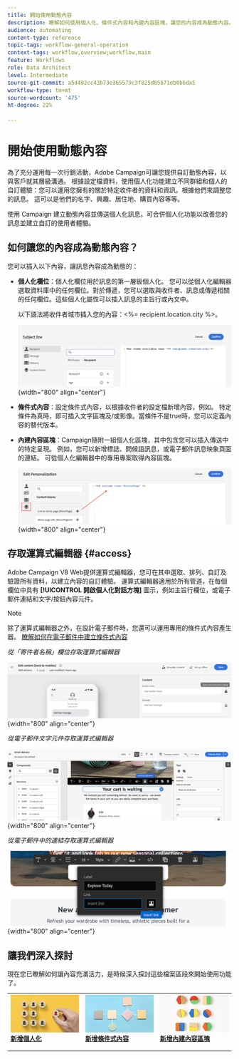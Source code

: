```yaml
---
title: 開始使用動態內容
description: 瞭解如何使用個人化、條件式內容和內建內容區塊，讓您的內容成為動態內容。
audience: automating
content-type: reference
topic-tags: workflow-general-operation
context-tags: workflow,overview;workflow,main
feature: Workflows
role: Data Architect
level: Intermediate
source-git-commit: a5d492cc43b73e365579c3f825d85671eb0b6da5
workflow-type: tm+mt
source-wordcount: '475'
ht-degree: 22%

---
```



# 開始使用動態內容

為了充分運用每一次行銷活動，Adobe Campaign可讓您提供自訂動態內容，以與客戶就其層級溝通。 根據設定檔資料，使用個人化功能建立不同群組和個人的自訂體驗：您可以運用您擁有的關於特定收件者的資料和資訊，根據他們來調整您的訊息。 這可以是他們的名字、興趣、居住地、購買內容等等。

使用 Campaign 建立動態內容並傳送個人化訊息。可合併個人化功能以改善您的訊息並建立自訂的使用者體驗。

## 如何讓您的內容成為動態內容？

您可以插入以下內容，讓訊息內容成為動態的：

* **個人化欄位**：個人化欄位用於訊息的第一層級個人化。 您可以從個人化編輯器選取資料庫中的任何欄位。對於傳遞，您可以選取與收件者、訊息或傳遞相關的任何欄位。這些個人化屬性可以插入訊息的主旨行或內文中。

   以下語法將收件者城市插入您的內容：&lt;%= recipient.location.city %>。

   ![](assets/perso-subject-line.png){width="800" align="center"}

* **條件式內容**：設定條件式內容，以根據收件者的設定檔新增內容，例如。 特定條件為真時，即可插入文字區塊及/或影像。當條件不是true時，您可以定義內容的替代版本。

* **內建內容區塊**：Campaign隨附一組個人化區塊，其中包含您可以插入傳送中的特定呈現。 例如，您可以新增標誌、問候語訊息，或電子郵件訊息映象頁面的連結。 可從個人化編輯器中的專用專案取得內容區塊。

   ![](assets/perso-content-blocks.png){width="800" align="center"}

## 存取運算式編輯器 {#access}

Adobe Campaign V8 Web提供運算式編輯器，您可在其中選取、排列、自訂及驗證所有資料，以建立內容的自訂體驗。 運算式編輯器適用於所有管道，在每個欄位中具有 **[!UICONTROL 開啟個人化對話方塊]** 圖示，例如主旨行欄位，或電子郵件連結和文字/按鈕內容元件。

>[!NOTE]
>
>除了運算式編輯器之外，在設計電子郵件時，您還可以運用專用的條件式內容產生器。 [瞭解如何在電子郵件中建立條件式內容](conditions.md)

*從「寄件者名稱」欄位存取運算式編輯器*

![](assets/expression-editor-access.png){width="800" align="center"}

*從電子郵件文字元件存取運算式編輯器*

![](assets/expression-editor-access-email.png){width="800" align="center"}

*從電子郵件中的連結存取運算式編輯器*

![](assets/perso-link-insert-icon.png){width="800" align="center"}


## 讓我們深入探討

現在您已瞭解如何讓內容充滿活力，是時候深入探討這些檔案區段來開始使用功能了。

<table style="table-layout:fixed"><tr style="border: 0;">
<td>
<a href="personalize.md">
<img alt="將內容個人化" src="assets/do-not-localize/dynamic-personalization.jpg">
</a>
<div>
<a href="personalize.md"><strong>新增個人化</strong></a>
</div>
<p>
</td>
<td>
<a href="conditions.md">
<img alt="銷售機會" src="assets/do-not-localize/dynamic-conditional.jpg">
</a>
<div><a href="conditions.md"><strong>新增條件式內容</strong>
</div>
<p>
</td>
<td>
<a href="content-blocks.md">
<img alt="不常使用" src="assets/do-not-localize/dynamic-content-blocks.jpg">
</a>
<div>
<a href="content-blocks.md"><strong>新增內建內容區塊</strong></a>
</div>
<p></td>
</tr></table>
